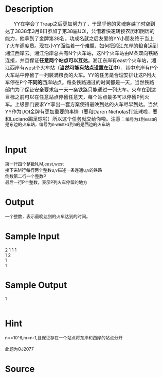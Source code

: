 
# Description

<div class="content"><div style="text-indent: 21pt"><span style="font-size: medium">YY在学会了Treap之后更加努力了，于是乎他的灵魂穿越了时空到达了3838年3月8日参加了第38届UOI，凭借着快速转换农历和阴历的能力，他拿到了金牌第38名。功成名就之后友爱的YY小朋友终于当上了火车调度员。现在小YY面临着一个难题，如何把湘江东岸的粮食运到湘江西岸去。湘江沿岸总共有N个火车站，这N个火车站由M条双向铁路连接，并且保证<b>任意两个站点可以互达</b>。湘江东岸有east个火车站，湘江西岸有west个火车站（<b>当然可能有站点设置在江中</b>），其中东岸有P个火车站中停留了一列装满粮食的火车。YY的任务是合理安排让这P列火车停在P个<b>不同的</b>西岸站点。每条铁路通过的时间都是一天，当然铁路部门为了保证安全要求每一天一条铁路只能通过一列火车。火车在到达目标之前可以在任意站点停留任意天，每个站点最多可以停留P列火车。上级部门要求YY拿出一套方案使得最晚到达的火车尽早到达。当然YY作为UOI金牌有更加重要的事情（要和Daren Nicholas打篮球啦，要和Luciano踢足球啦）所以这个任务就交给你啦。注意：</span><span style="font-family: Helvetica, &#39;Microsoft Yahei&#39;, verdana; font-size: 14px; line-height: 14px; text-align: justify;">编号为1到east的是东边的火车站，编号为n-west+1到n的是西边的火车站</span></div>
<div><span style="font-size: medium"> </span></div></div>

# Input

<div class="content"><div>第一行四个整数N,M,east,west</div>
<div>接下来M行每行两个整数u,v描述一条连通u,v的铁路</div>
<div>倒数第二行一个整数P</div>
<div>最后一行P个整数，表示P列火车停留的地方</div></div>

# Output

<div class="content"><p>一个整数，表示最晚达到的火车达到的时间。</p></div>

# Sample Input

<div class="content"><span class="sampledata">2 1 1 1<br/>
1 2<br/>
1<br/>
1</span></div>

# Sample Output

<div class="content"><span class="sampledata">1<br/>
 <br/>
</span></div>

# Hint

<div class="content"><p></p><div>n&lt;=10^6,m=n-1,且保证存在一个站点将东岸和西岸的站点分开</div><br/>
<div>此题为OJ2077</div><p></p></div>

# Source

<div class="content"><p><a href="problemset.php?search="></a></p></div>


